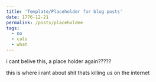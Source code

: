 ```yaml
---
title: 'Template/Placeholder for blog posts'
date: 1776-12-21
permalink: /posts/placeholdee
tags:
  - no
  - cats
  - what
---
```


i cant belive this, a place holder again?????

this is where i rant about shit thats killing us on the internet
